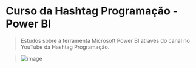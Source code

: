 # Curso da Hashtag Programação - Power BI
> Estudos sobre a ferramenta Microsoft Power BI através do canal no YouTube da Hashtag Programação.

> ![image](https://github.com/doramota/Curso_Hashtag-Power_BI/assets/116905222/8cbac5e9-5145-4554-9632-cb97e426c295)
